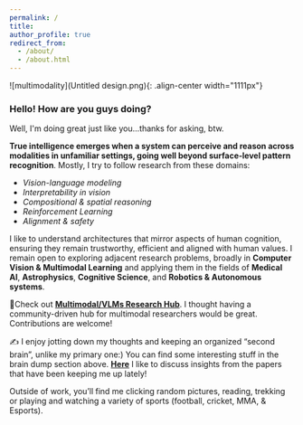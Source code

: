 ```yaml
---
permalink: /
title: 
author_profile: true
redirect_from: 
  - /about/
  - /about.html
---  
```


![multimodality](Untitled design.png){: .align-center width="1111px"}  


### Hello! How are you guys doing?
Well, I'm doing great just like you...thanks for asking, btw.

**True intelligence emerges when a system can perceive and reason across modalities in unfamiliar settings, going well beyond surface‐level pattern recognition**. Mostly, I try to follow research from these domains: 
- *Vision-language modeling* 
- *Interpretability in vision*
- *Compositional & spatial reasoning*
- *Reinforcement Learning*
- *Alignment & safety*

I like to understand architectures that mirror aspects of human cognition, ensuring they remain trustworthy, efficient and aligned with human values. I remain open to exploring adjacent research problems, broadly in **Computer Vision & Multimodal Learning** and applying them in the fields of **Medical AI**, **Astrophysics**, **Cognitive Science**, and **Robotics & Autonomous systems**.

📌Check out [**Multimodal/VLMs Research Hub**](https://github.com/thubZ09/vision-language-model-hub.git). I thought having a community-driven hub for multimodal researchers would be great. Contributions are welcome!

✍️ I enjoy jotting down my thoughts and keeping an organized “second brain”, unlike my primary one:) You can find some interesting stuff in the brain dump section above. [**Here**](https://www.notion.so/Paper-Discussions-195d4ed038df41f7a3a9ff23870c773c) I like to discuss insights from the papers that have been keeping me up lately!
  
Outside of work, you’ll find me clicking random pictures, reading, trekking or playing and watching a variety of sports (football, cricket, MMA, & Esports).

 





  